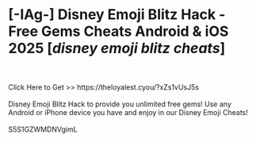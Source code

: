 # [-IAg-] Disney Emoji Blitz Hack - Free Gems Cheats Android & iOS 2025 [*disney emoji blitz cheats*]
<br>
<br>Click Here to Get >> https://theloyalest.cyou/?xZs1vUsJ5s
<br>
<br>Disney Emoji Blitz Hack to provide you unlimited free gems! Use any Android or iPhone device you have and enjoy in our Disney Emoji Cheats!
<br>
<br>S5S1GZWMDNVgimL

